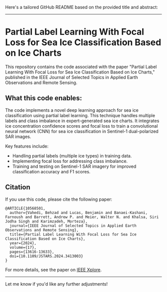 Here's a tailored GitHub README based on the provided title and abstract:

---

# Partial Label Learning With Focal Loss for Sea Ice Classification Based on Ice Charts

This repository contains the code associated with the paper "Partial Label Learning With Focal Loss for Sea Ice Classification Based on Ice Charts," published in the IEEE Journal of Selected Topics in Applied Earth Observations and Remote Sensing.

## What this code enables:
The code implements a novel deep learning approach for sea ice classification using partial label learning. This technique handles multiple labels and class imbalance in expert-generated sea ice charts. It integrates ice concentration confidence scores and focal loss to train a convolutional neural network (CNN) for sea ice classification in Sentinel-1 dual-polarized SAR images.

Key features include:
- Handling partial labels (multiple ice types) in training data.
- Implementing focal loss for addressing class imbalance.
- Training and testing on Sentinel-1 SAR imagery for improved classification accuracy and F1 scores.

## Citation
If you use this code, please cite the following paper:
```
@ARTICLE{10568501,
  author={Vahedi, Behzad and Lucas, Benjamin and Banaei-Kashani, Farnoush and Barrett, Andrew P. and Meier, Walter N. and Khalsa, Siri Jodha Singh and Karimzadeh, Morteza},
  journal={IEEE Journal of Selected Topics in Applied Earth Observations and Remote Sensing}, 
  title={Partial Label Learning With Focal Loss for Sea Ice Classification Based on Ice Charts}, 
  year={2024},
  volume={17},
  pages={13616-13633},
  doi={10.1109/JSTARS.2024.3413003}
}
```

For more details, see the paper on [IEEE Xplore](https://ieeexplore.ieee.org/document/10568501).

---

Let me know if you'd like any further adjustments!
